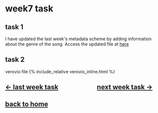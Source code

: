 # week7 task
## task 1
I have updated the last week's metadata scheme by adding information about the genre of the song. Access the updated file at [here](week7.mei)
## task 2
verovio file {% include_relative verovio_inline.html %}


## [&larr; last week task](week5.md) &nbsp;&nbsp;&nbsp; &nbsp;&nbsp;&nbsp; &nbsp;&nbsp;&nbsp; &nbsp;&nbsp;&nbsp; &nbsp;&nbsp;&nbsp; &nbsp;&nbsp;&nbsp; [next week task &rarr;](week8.md)
## [back to home](README.md)
